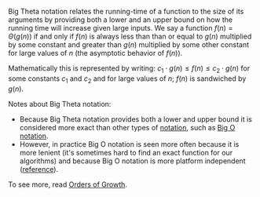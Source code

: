 Big Theta notation relates the running-time of a function to the size of its arguments by providing both a lower and an upper bound on how the running time will increase given large inputs. We say a function $f(n) = \Theta(g(n))$ if and only if $f(n)$ is always less than than or equal to $g(n)$ multiplied by some constant and greater than $g(n)$ multiplied by some other constant for large values of $n$ (the asymptotic behavior of $f(n)$).

Mathematically this is represented by writing: $c_1 \cdot g(n) \le f(n) \le c_2 \cdot g(n)$ for some constants $c_1$ and $c_2$ and for large values of $n$; $f(n)$ is sandwiched by $g(n)$. 

Notes about Big Theta notation:

- Because Big Theta notation provides both a lower and upper bound it is considered more exact than other types of [notation](http://en.wikipedia.org/wiki/Big_O_notation#Family_of_Bachmann.E2.80.93Landau_notations), such as [Big O notation](wiki:big-o-notation).
- However, in practice Big O notation is seen more often because it is more lenient (it's sometimes hard to find an exact function for our algorithms) and because Big O notation is more platform independent ([reference](http://stackoverflow.com/a/12338937/2559290)).

To see more, read [Orders of Growth](wiki:orders-growth).